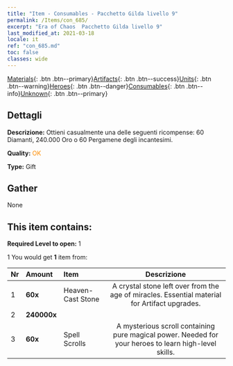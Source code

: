 ```yaml
---
title: "Item - Consumables - Pacchetto Gilda livello 9"
permalink: /Items/con_685/
excerpt: "Era of Chaos  Pacchetto Gilda livello 9"
last_modified_at: 2021-03-18
locale: it
ref: "con_685.md"
toc: false
classes: wide
---
```

 [Materials](/it/Items/){: .btn .btn--primary}[Artifacts](/it/Items/Artifacts/){: .btn .btn--success}[Units](/it/Items/Units/){: .btn .btn--warning}[Heroes](/it/Items/Heroes/){: .btn .btn--danger}[Consumables](/it/Items/Consumables/){: .btn .btn--info}[Unknown](/it/Items/Unknown/){: .btn .btn--primary}

## Dettagli
 **Descrizione:** Ottieni casualmente una delle seguenti ricompense: 60 Diamanti, 240.000 Oro o 60 Pergamene degli incantesimi.

 **Quality:** <span style="color: #FF8C00">OK</span>

 **Type:** Gift

## Gather

  None

## This item contains:

 **Required Level to open:** 1

 1 You would get **1** item  from:

  | Nr | Amount |     Item    | Descrizione |
  |:---|:-------|:------------|:-----------:|
  | 1 |  **60x** | Heaven-Cast Stone | A crystal stone left over from the age of miracles. Essential material for Artifact upgrades.  | 
  | 2 |  **240000x** | <i class="fas fa-coins"/> |  | 
  | 3 |  **60x** | Spell Scrolls | A mysterious scroll containing pure magical power. Needed for your heroes to learn high-level skills.  | 
